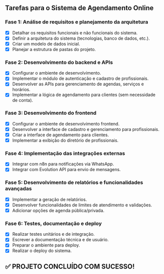 ## Tarefas para o Sistema de Agendamento Online

### Fase 1: Análise de requisitos e planejamento da arquitetura
- [x] Detalhar os requisitos funcionais e não funcionais do sistema.
- [x] Definir a arquitetura do sistema (tecnologias, banco de dados, etc.).
- [x] Criar um modelo de dados inicial.
- [x] Planejar a estrutura de pastas do projeto.

### Fase 2: Desenvolvimento do backend e APIs
- [x] Configurar o ambiente de desenvolvimento.
- [x] Implementar o módulo de autenticação e cadastro de profissionais.
- [x] Desenvolver as APIs para gerenciamento de agendas, serviços e horários.
- [x] Implementar a lógica de agendamento para clientes (sem necessidade de conta).

### Fase 3: Desenvolvimento do frontend
- [x] Configurar o ambiente de desenvolvimento frontend.
- [x] Desenvolver a interface de cadastro e gerenciamento para profissionais.
- [x] Criar a interface de agendamento para clientes.
- [x] Implementar a exibição do diretório de profissionais.

### Fase 4: Implementação das integrações externas
- [x] Integrar com n8n para notificações via WhatsApp.
- [x] Integrar com Evolution API para envio de mensagens.

### Fase 5: Desenvolvimento de relatórios e funcionalidades avançadas
- [x] Implementar a geração de relatórios.
- [x] Desenvolver funcionalidades de limites de atendimento e validações.
- [x] Adicionar opções de agenda pública/privada.

### Fase 6: Testes, documentação e deploy
- [x] Realizar testes unitários e de integração.
- [x] Escrever a documentação técnica e de usuário.
- [x] Preparar o ambiente para deploy.
- [x] Realizar o deploy do sistema.

## ✅ PROJETO CONCLUÍDO COM SUCESSO!

